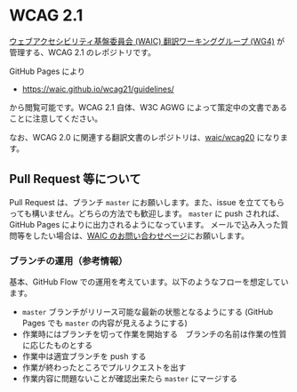 # WCAG 2.1

[ウェブアクセシビリティ基盤委員会 (WAIC) 翻訳ワーキンググループ (WG4)](http://waic.jp/committee/wg4/) が管理する、WCAG 2.1 のレポジトリです。

GitHub Pages により

- https://waic.github.io/wcag21/guidelines/

から閲覧可能です。WCAG 2.1 自体、W3C AGWG によって策定中の文書であることに注意してください。

なお、WCAG 2.0 に関連する翻訳文書のレポジトリは、[waic/wcag20](https://github.com/waic/wcag20/) になります。

## Pull Request 等について

Pull Request は、ブランチ `master` にお願いします。また、issue を立ててもらっても構いません。どちらの方法でも歓迎します。
`master` に push されれば、GitHub Pages によりに出力されるようになっています。
メールで込み入った質問等をしたい場合は、[WAIC のお問い合わせページ](http://waic.jp/contact/)にお願いします。

### ブランチの運用（参考情報）

基本、GitHub Flow での運用を考えています。以下のようなフローを想定しています。

- `master` ブランチがリリース可能な最新の状態となるようにする (GitHub Pages でも `master` の内容が見えるようにする)
- 作業時にはブランチを切って作業を開始する　ブランチの名前は作業の性質に応じたものとする
- 作業中は適宜ブランチを push する
- 作業が終わったところでプルリクエストを出す
- 作業内容に問題ないことが確認出来たら `master` にマージする
